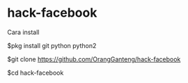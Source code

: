 # hack-facebook

Cara install

$pkg install git python python2


$git clone https://github.com/OrangGanteng/hack-facebook


$cd hack-facebook

